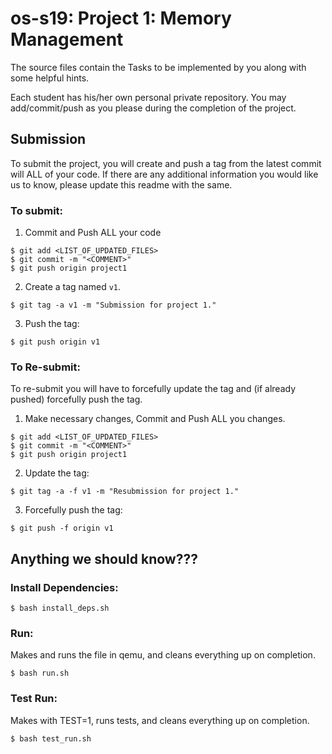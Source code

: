 # os-s19: Project 1: Memory Management

The source files contain the Tasks to be implemented by you along with some helpful hints. 

Each student has his/her own personal private repository. You may add/commit/push as you please during the completion of the project. 

## Submission
To submit the project, you will create and push a tag from the latest commit will ALL of your code. If there are any additional information you would like us to know, please update this readme with the same.

### To submit:
1. Commit and Push ALL your code
```
$ git add <LIST_OF_UPDATED_FILES>
$ git commit -m "<COMMENT>"
$ git push origin project1
```
2. Create a tag named `v1`.
```
$ git tag -a v1 -m "Submission for project 1."
```

3. Push the tag:
```
$ git push origin v1
```

### To Re-submit:
To re-submit you will have to forcefully update the tag and (if already pushed) forcefully push the tag.

1. Make necessary changes, Commit and Push ALL you changes.
```
$ git add <LIST_OF_UPDATED_FILES>
$ git commit -m "<COMMENT>"
$ git push origin project1
```

2. Update the tag:
```
$ git tag -a -f v1 -m "Resubmission for project 1."
```

3. Forcefully push the tag:
```
$ git push -f origin v1
```


## Anything we should know???
### Install Dependencies:
```
$ bash install_deps.sh
```
### Run: 
Makes and runs the file in qemu, and cleans everything up on completion.
```
$ bash run.sh
```
### Test Run:
Makes with TEST=1, runs tests, and cleans everything up on completion.
```
$ bash test_run.sh
```
